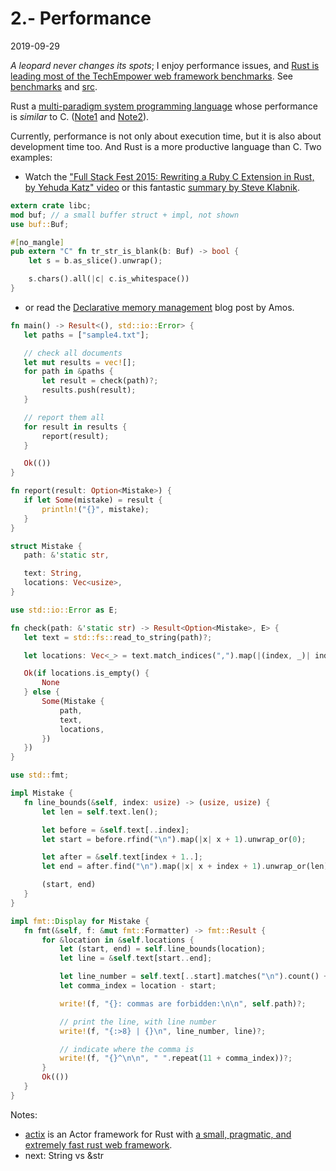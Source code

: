 # 2.- Performance
2019-09-29

*A leopard never changes its spots*; I enjoy performance issues, and [Rust is leading most of the TechEmpower web framework benchmarks](https://news.ycombinator.com/item?id=20402082). See [benchmarks](https://www.techempower.com/benchmarks/#section=data-r18&hw=ph&test=fortune) and [src](https://github.com/TechEmpower/FrameworkBenchmarks/tree/master/frameworks/Rust/actix).

Rust a [multi-paradigm system programming language](https://en.wikipedia.org/wiki/Rust_(programming_language)) whose performance is *similar* to C. ([Note1](https://benchmarksgame-team.pages.debian.net/benchmarksgame/fastest/gcc-rust.html) and [Note2](https://github.com/ixy-languages/ixy-languages/blob/master/Rust-vs-C-performance.md)).

Currently, performance is not only about execution time, but it is also about development time too. And Rust is a more productive language than C. Two examples:

 * Watch the ["Full Stack Fest 2015: Rewriting a Ruby C Extension in Rust, by Yehuda Katz" video](https://www.youtube.com/watch?v=2BdJeSC4FFI) or this fantastic [summary by Steve Klabnik](https://gist.github.com/steveklabnik/1a3ec0ca676aaddf766e).


```rust
extern crate libc;
mod buf; // a small buffer struct + impl, not shown
use buf::Buf;

#[no_mangle]
pub extern "C" fn tr_str_is_blank(b: Buf) -> bool {
    let s = b.as_slice().unwrap();

    s.chars().all(|c| c.is_whitespace())
}
```


 * or read the [Declarative memory management](https://amos.me/blog/2019/declarative-memory-management/) blog post by Amos.
 
 ```rust
 fn main() -> Result<(), std::io::Error> {
    let paths = ["sample4.txt"];

    // check all documents
    let mut results = vec![];
    for path in &paths {
        let result = check(path)?;
        results.push(result);
    }

    // report them all
    for result in results {
        report(result);
    }

    Ok(())
}

fn report(result: Option<Mistake>) {
    if let Some(mistake) = result {
        println!("{}", mistake);
    }
}

struct Mistake {
    path: &'static str,

    text: String,
    locations: Vec<usize>,
}

use std::io::Error as E;

fn check(path: &'static str) -> Result<Option<Mistake>, E> {
    let text = std::fs::read_to_string(path)?;

    let locations: Vec<_> = text.match_indices(",").map(|(index, _)| index).collect();

    Ok(if locations.is_empty() {
        None
    } else {
        Some(Mistake {
            path,
            text,
            locations,
        })
    })
}

use std::fmt;

impl Mistake {
    fn line_bounds(&self, index: usize) -> (usize, usize) {
        let len = self.text.len();

        let before = &self.text[..index];
        let start = before.rfind("\n").map(|x| x + 1).unwrap_or(0);

        let after = &self.text[index + 1..];
        let end = after.find("\n").map(|x| x + index + 1).unwrap_or(len);

        (start, end)
    }
}

impl fmt::Display for Mistake {
    fn fmt(&self, f: &mut fmt::Formatter) -> fmt::Result {
        for &location in &self.locations {
            let (start, end) = self.line_bounds(location);
            let line = &self.text[start..end];

            let line_number = self.text[..start].matches("\n").count() + 1;
            let comma_index = location - start;

            write!(f, "{}: commas are forbidden:\n\n", self.path)?;

            // print the line, with line number
            write!(f, "{:>8} | {}\n", line_number, line)?;

            // indicate where the comma is
            write!(f, "{}^\n\n", " ".repeat(11 + comma_index))?;
        }
        Ok(())
    }
}
 ```


Notes:

 - [actix](https://github.com/actix/actix) is an Actor framework for Rust with [a small, pragmatic, and extremely fast rust web framework](https://github.com/actix/actix-web).
 - next: String vs &str
